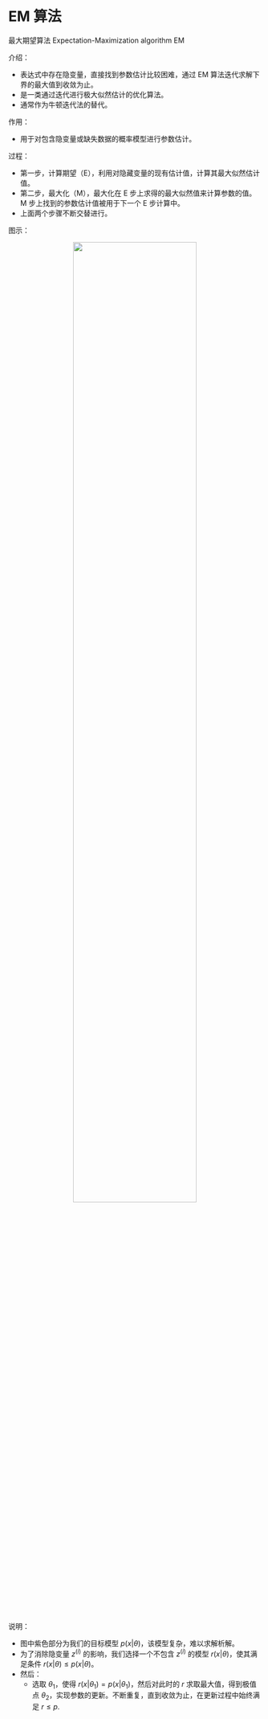# EM 算法

最大期望算法 Expectation-Maximization algorithm EM


介绍：

- 表达式中存在隐变量，直接找到参数估计比较困难，通过 EM 算法迭代求解下界的最大值到收敛为止。
- 是一类通过迭代进行极大似然估计的优化算法。
- 通常作为牛顿迭代法的替代。

作用：

- 用于对包含隐变量或缺失数据的概率模型进行参数估计。

过程：

- 第一步，计算期望（E），利用对隐藏变量的现有估计值，计算其最大似然估计值。
- 第二步，最大化（M），最大化在 E 步上求得的最大似然值来计算参数的值。M 步上找到的参数估计值被用于下一个 E 步计算中。
- 上面两个步骤不断交替进行。



图示：

<p align="center">
    <img width="70%" height="70%" src="http://images.iterate.site/blog/image/20190722/cHVmkScm7ycC.jpg?imageslim">
</p>

说明：

- 图中紫色部分为我们的目标模型 $p(x|\theta)$，该模型复杂，难以求解析解。
- 为了消除隐变量 $z^{(i)}$ 的影响，我们选择一个不包含 $z^{(i)}$ 的模型 $r(x|\theta)$，使其满足条件 $r(x|\theta) \leqslant p(x|\theta)$。
- 然后：
  - 选取 $\theta_1$，使得 $r(x|\theta_1) = p(x|\theta_1)$，然后对此时的 $r$ 求取最大值，得到极值点 $\theta_2$，实现参数的更新。不断重复，直到收敛为止，在更新过程中始终满足 $r \leqslant p$.

